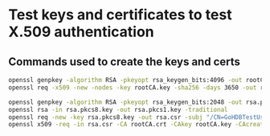 # Test keys and certificates to test X.509 authentication

## Commands used to create the keys and certs

```bash
openssl genpkey -algorithm RSA -pkeyopt rsa_keygen_bits:4096 -out rootCA.key
openssl req -x509 -new -nodes -key rootCA.key -sha256 -days 3650 -out rootCA.crt -subj "/CN=Go-HDB X.509 Tests RootCA"

openssl genpkey -algorithm RSA -pkeyopt rsa_keygen_bits:2048 -out rsa.pkcs8.key
openssl rsa -in rsa.pkcs8.key -out rsa.pkcs1.key -traditional
openssl req -new -key rsa.pkcs8.key -out rsa.csr -subj "/CN=GoHDBTestUser_rsa"
openssl x509 -req -in rsa.csr -CA rootCA.crt -CAkey rootCA.key -CAcreateserial -out rsa.crt -days 3649 -sha256
```
